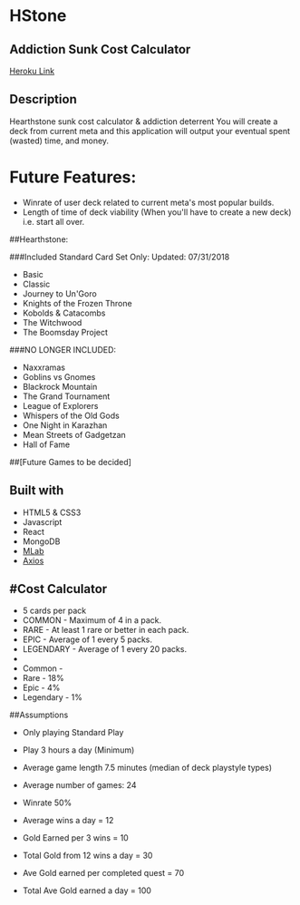 # HStone 
## Addiction Sunk Cost Calculator
[Heroku Link](http://hstone-app.herokuapp.com)

## Description
Hearthstone sunk cost calculator & addiction deterrent
You will create a deck from current meta and this application will output your eventual spent (wasted) time, and money. 


 # Future Features: 
 - Winrate of user deck related to current meta's most popular builds. 
 - Length of time of deck viability (When you'll have to create a new deck) i.e. start all over.


##Hearthstone: 

###Included Standard Card Set Only:
Updated: 07/31/2018
 - Basic
 - Classic
 - Journey to Un'Goro
 - Knights of the Frozen Throne
 - Kobolds & Catacombs
 - The Witchwood
 - The Boomsday Project

###NO LONGER INCLUDED:
 - Naxxramas	
 - Goblins vs Gnomes
 - Blackrock Mountain
 - The Grand Tournament
 - League of Explorers
 - Whispers of the Old Gods
 - One Night in Karazhan
 - Mean Streets of Gadgetzan
 - Hall of Fame

##[Future Games to be decided]

## Built with
- HTML5 & CSS3
- Javascript
- React
- MongoDB
- [MLab](https://mlab.com/home)
- [Axios](https://github.com/axios/axios)

#Cost Calculator
-
- 5 cards per pack
- COMMON - Maximum of 4 in a pack.
- RARE - At least 1 rare or better in each pack.
- EPIC - Average of 1 every 5 packs.
- LEGENDARY - Average of 1 every 20 packs.
-
- Common -
- Rare - 18%
- Epic - 4% 
- Legendary - 1%

##Assumptions
 - Only playing Standard Play
 - Play 3 hours a day (Minimum)
 - Average game length 7.5 minutes (median of deck playstyle types)
 - Average number of games: 24
 - Winrate 50%
 - Average wins a day = 12

 - Gold Earned per 3 wins = 10
 - Total Gold from 12 wins a day = 30
 - Ave Gold earned per completed quest = 70
 - Total Ave Gold earned a day = 100


